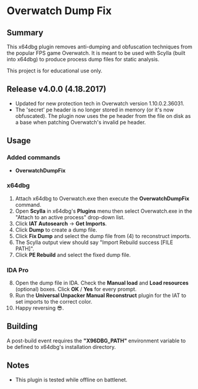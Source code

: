# Overwatch Dump Fix

## Summary

This x64dbg plugin removes anti-dumping and obfuscation techniques from the popular FPS game Overwatch. It is meant to be used with Scylla (built into x64dbg) to produce process dump files for static analysis.

This project is for educational use only.

## Release v4.0.0 (4.18.2017)

- Updated for new protection tech in Overwatch version 1.10.0.2.36031.
- The 'secret' pe header is no longer stored in memory (or it's now obfuscated). The plugin now uses the pe header from the file on disk as a base when patching Overwatch's invalid pe header.

## Usage

### Added commands

- **OverwatchDumpFix**

### x64dbg

1. Attach x64dbg to Overwatch.exe then execute the **OverwatchDumpFix** command.
2. Open **Scylla** in x64dbg's **Plugins** menu then select Overwatch.exe in the "Attach to an active process" drop-down list.
3. Click **IAT Autosearch** -> **Get Imports**.
4. Click **Dump** to create a dump file.
5. Click **Fix Dump** and select the dump file from (4) to reconstruct imports.
6. The Scylla output view should say "Import Rebuild success [FILE PATH]".
7. Click **PE Rebuild** and select the fixed dump file.

### IDA Pro

8. Open the dump file in IDA. Check the **Manual load** and **Load resources** (optional) boxes.  Click **OK** / **Yes** for every prompt.
9. Run the **Universal Unpacker Manual Reconstruct** plugin for the IAT to set imports to the correct color.
10. Happy reversing :sunglasses:.

## Building

A post-build event requires the **"X96DBG_PATH"** environment variable to be defined to x64dbg's installation directory.

## Notes

- This plugin is tested while offline on battlenet.
